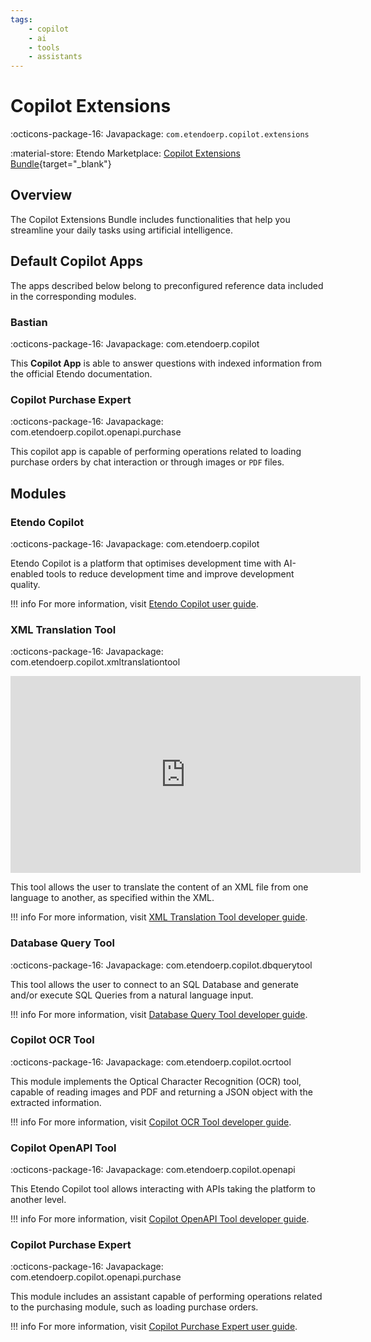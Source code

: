 ```yaml
---
tags: 
    - copilot
    - ai
    - tools
    - assistants
---
```


# Copilot Extensions

:octicons-package-16: Javapackage: `com.etendoerp.copilot.extensions`

:material-store: Etendo Marketplace:  [Copilot Extensions Bundle](https://marketplace.etendo.cloud/#/product-details?module=82C5DA1B57884611ABA8F025619D4C05){target="_blank"}

## Overview

The Copilot Extensions Bundle includes functionalities that help you streamline your daily tasks using artificial intelligence.

## Default Copilot Apps

The apps described below belong to preconfigured reference data included in the corresponding modules.

### Bastian

:octicons-package-16: Javapackage: com.etendoerp.copilot

This **Copilot App** is able to answer questions with indexed information from the official Etendo documentation.

### Copilot Purchase Expert

:octicons-package-16: Javapackage: com.etendoerp.copilot.openapi.purchase

This copilot app is capable of performing operations related to loading purchase orders by chat interaction or through images or `PDF` files.

## Modules

### Etendo Copilot

:octicons-package-16: Javapackage: com.etendoerp.copilot

Etendo Copilot is a platform that optimises development time with AI-enabled tools to reduce development time and improve development quality.

!!! info
    For more information, visit [Etendo Copilot user guide](../../../user-guide/etendo-copilot/setup.md).

### XML Translation Tool

:octicons-package-16: Javapackage: com.etendoerp.copilot.xmltranslationtool

<iframe width="560" height="315" src="https://www.youtube.com/embed/vu-eQDqZpKY?si=mhon0plDzHaRwUxq" title="YouTube video player" frameborder="0" allow="accelerometer; autoplay; clipboard-write; encrypted-media; gyroscope; picture-in-picture; web-share" referrerpolicy="strict-origin-when-cross-origin" allowfullscreen></iframe>

This tool allows the user to translate the content of an XML file from one language to another, as specified within the XML.

!!! info
    For more information, visit [XML Translation Tool developer guide](../../../developer-guide/etendo-copilot/available-tools/xml-translation-tool.md).

### Database Query Tool

:octicons-package-16: Javapackage: com.etendoerp.copilot.dbquerytool

This tool allows the user to connect to an SQL Database and generate and/or execute SQL Queries from a natural language input.

!!! info
    For more information, visit [Database Query Tool developer guide](../../../developer-guide/etendo-copilot/available-tools/database-query-tool.md).

### Copilot OCR Tool

:octicons-package-16: Javapackage: com.etendoerp.copilot.ocrtool

This module implements the Optical Character Recognition (OCR) tool, capable of reading images and PDF and returning a JSON object with the extracted information.
 
!!! info
    For more information, visit [Copilot OCR Tool developer guide](../../../developer-guide/etendo-copilot/available-tools/ocr-tool.md).

### Copilot OpenAPI Tool

:octicons-package-16: Javapackage: com.etendoerp.copilot.openapi

This Etendo Copilot tool allows interacting with APIs taking the platform to another level.

!!! info
    For more information, visit [Copilot OpenAPI Tool developer guide](../../../developer-guide/etendo-copilot/available-tools/openapi-tool.md).

### Copilot Purchase Expert

:octicons-package-16: Javapackage: com.etendoerp.copilot.openapi.purchase

This module includes an assistant capable of performing operations related to the purchasing module, such as loading purchase orders. 

!!! info
    For more information, visit [Copilot Purchase Expert user guide](../../../user-guide/etendo-copilot/bundles/copilot-purchase-expert.md).
